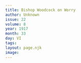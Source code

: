 ```yaml
---
title: Bishop Woodcock on Worry
author: Unknown
issue: 22
volume: 8
year: 1917
month: 33
day: VI
tags:
layout: page.njk
image:
---
```





